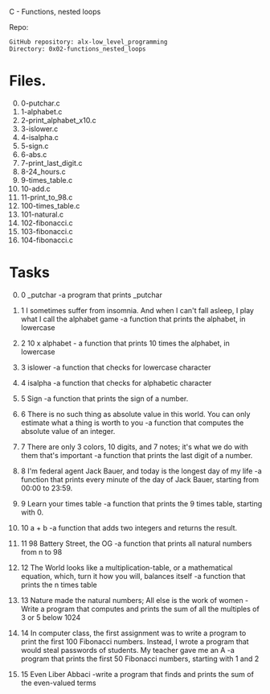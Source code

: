 C - Functions, nested loops

Repo:

    GitHub repository: alx-low_level_programming
    Directory: 0x02-functions_nested_loops


# Files.
0. 0-putchar.c
1. 1-alphabet.c
2. 2-print_alphabet_x10.c
3. 3-islower.c
4. 4-isalpha.c
5. 5-sign.c
6. 6-abs.c
7. 7-print_last_digit.c
8. 8-24_hours.c
9. 9-times_table.c
10. 10-add.c
11. 11-print_to_98.c
12. 100-times_table.c
13. 101-natural.c
14. 102-fibonacci.c
15. 103-fibonacci.c
16. 104-fibonacci.c

# Tasks
0. 0 _putchar -a program that prints _putchar
1. 1 I sometimes suffer from insomnia. And when I can't fall asleep, I play what I call the alphabet game -a function that prints the alphabet, in lowercase
2. 2 10 x alphabet - a function that prints 10 times the alphabet, in lowercase
3. 3 islower -a function that checks for lowercase character
4. 4 isalpha  -a function that checks for alphabetic character
5. 5 Sign -a function that prints the sign of a number.
6. 6 There is no such thing as absolute value in this world. You can only estimate what a thing is worth to you -a function that computes the absolute value of an integer.
7. 7 There are only 3 colors, 10 digits, and 7 notes; it's what we do with them that's important -a function that prints the last digit of a number.
8. 8 I'm federal agent Jack Bauer, and today is the longest day of my life -a function that prints every minute of the day of Jack Bauer, starting from 00:00 to 23:59.
9. 9 Learn your times table -a function that prints the 9 times table, starting with 0.
10. 10 a + b -a function that adds two integers and returns the result.
11. 11 98 Battery Street, the OG -a function that prints all natural numbers from n to 98
12. 12 The World looks like a multiplication-table, or a mathematical equation, which, turn it how you will, balances itself -a function that prints the n times table
13. 13 Nature made the natural numbers; All else is the work of women - Write a program that computes and prints the sum of all the multiples of 3 or 5 below 1024
14. 14 In computer class, the first assignment was to write a program to print the first 100 Fibonacci numbers. Instead, I wrote a program that would steal passwords of students. My teacher gave me an A -a program that prints the first 50 Fibonacci numbers, starting with 1 and 2

15. 15 Even Liber Abbaci -write a program that finds and prints the sum of the even-valued terms



